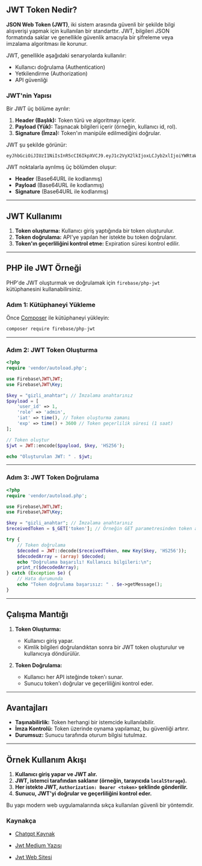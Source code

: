 ## JWT Token Nedir?

**JSON Web Token (JWT)**, iki sistem arasında güvenli bir şekilde bilgi alışverişi yapmak için kullanılan bir standarttır. JWT, bilgileri JSON formatında saklar ve genellikle güvenlik amacıyla bir şifreleme veya imzalama algoritması ile korunur.

JWT, genellikle aşağıdaki senaryolarda kullanılır:

- Kullanıcı doğrulama (Authentication)
- Yetkilendirme (Authorization)
- API güvenliği

### JWT'nin Yapısı

Bir JWT üç bölüme ayrılır:

1. **Header (Başlık):** Token türü ve algoritmayı içerir.
2. **Payload (Yük):** Taşınacak bilgileri içerir (örneğin, kullanıcı id, rol).
3. **Signature (İmza):** Token'ın manipüle edilmediğini doğrular.

JWT şu şekilde görünür:

```
eyJhbGciOiJIUzI1NiIsInR5cCI6IkpXVCJ9.eyJ1c2VyX2lkIjoxLCJyb2xlIjoiYWRtaW4iLCJleHAiOjE2OTM4NjQ4MDB9.TJVA95OrM7E2cBab30RMHrHDcEfxjoYZgeFONFh7HgQ
```

JWT noktalarla ayrılmış üç bölümden oluşur:

- **Header** (Base64URL ile kodlanmış)
- **Payload** (Base64URL ile kodlanmış)
- **Signature** (Base64URL ile kodlanmış)

---

## JWT Kullanımı

1. **Token oluşturma:** Kullanıcı giriş yaptığında bir token oluşturulur.
2. **Token doğrulama:** API'ye yapılan her istekte bu token doğrulanır.
3. **Token'ın geçerliliğini kontrol etme:** Expiration süresi kontrol edilir.

---

## PHP ile JWT Örneği

PHP'de JWT oluşturmak ve doğrulamak için `firebase/php-jwt` kütüphanesini kullanabilirsiniz.

### Adım 1: Kütüphaneyi Yükleme

Önce [Composer](https://getcomposer.org/) ile kütüphaneyi yükleyin:

```bash
composer require firebase/php-jwt
```

---

### Adım 2: JWT Token Oluşturma

```php
<?php
require 'vendor/autoload.php';

use Firebase\JWT\JWT;
use Firebase\JWT\Key;

$key = "gizli_anahtar"; // İmzalama anahtarınız
$payload = [
    'user_id' => 1,
    'role' => 'admin',
    'iat' => time(), // Token oluşturma zamanı
    'exp' => time() + 3600 // Token geçerlilik süresi (1 saat)
];

// Token oluştur
$jwt = JWT::encode($payload, $key, 'HS256');

echo "Oluşturulan JWT: " . $jwt;
```

---

### Adım 3: JWT Token Doğrulama

```php
<?php
require 'vendor/autoload.php';

use Firebase\JWT\JWT;
use Firebase\JWT\Key;

$key = "gizli_anahtar"; // İmzalama anahtarınız
$receivedToken = $_GET['token']; // Örneğin GET parametresinden token alınır

try {
    // Token doğrulama
    $decoded = JWT::decode($receivedToken, new Key($key, 'HS256'));
    $decodedArray = (array) $decoded;
    echo "Doğrulama başarılı! Kullanıcı bilgileri:\n";
    print_r($decodedArray);
} catch (Exception $e) {
    // Hata durumunda
    echo "Token doğrulama başarısız: " . $e->getMessage();
}
```

---

## Çalışma Mantığı

1. **Token Oluşturma:**

   - Kullanıcı giriş yapar.
   - Kimlik bilgileri doğrulandıktan sonra bir JWT token oluşturulur ve kullanıcıya döndürülür.

2. **Token Doğrulama:**
   - Kullanıcı her API isteğinde token'ı sunar.
   - Sunucu token'ı doğrular ve geçerliliğini kontrol eder.

---

## Avantajları

- **Taşınabilirlik:** Token herhangi bir istemcide kullanılabilir.
- **İmza Kontrolü:** Token üzerinde oynama yapılamaz, bu güvenliği artırır.
- **Durumsuz:** Sunucu tarafında oturum bilgisi tutulmaz.

---

## Örnek Kullanım Akışı

1. **Kullanıcı giriş yapar ve JWT alır.**
2. **JWT, istemci tarafından saklanır (örneğin, tarayıcıda `localStorage`).**
3. **Her istekte JWT, `Authorization: Bearer <token>` şeklinde gönderilir.**
4. **Sunucu, JWT'yi doğrular ve geçerliliğini kontrol eder.**

Bu yapı modern web uygulamalarında sıkça kullanılan güvenli bir yöntemdir.

### Kaynakça

- [Chatgpt Kaynak](https://chatgpt.com/share/67719714-98c0-8008-910b-7278763a6906)

- [Jwt Medium Yazısı](https://tugrulbayrak.medium.com/jwt-json-web-tokens-nedir-nasil-calisir-5ca6ebc1584a)

- [Jwt Web Sitesi](https://jwt.io/)

